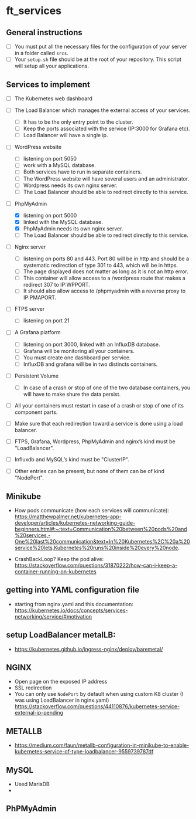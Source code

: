 # ft_services

## General instructions
- [ ] You must put all the necessary files for the configuration of your server in a folder called `srcs`.
- [ ] Your `setup.sh` file should be at the root of your repository. This script will setup all your applications.

## Services to implement
- [ ] The Kubernetes web dashboard

- [ ] The Load Balancer which manages the external access of your services.
    - [ ] It has to be the only entry point to the cluster. 
    - [ ] Keep the ports associated with the service (IP:3000 for Grafana etc). 
    - [ ] Load Balancer will have a single ip.

- [ ] WordPress website
    - [ ] listening on port 5050
    - [ ] work with a MySQL database.
    - [ ] Both services have to run in separate containers.
    - [ ] The WordPress website will have several users and an administrator.
    - [ ] Wordpress needs its own nginx server.
    - [ ] The Load Balancer should be able to redirect directly to this service.

- [ ] PhpMyAdmin
    - [x] listening on port 5000
    - [x] linked with the MySQL database.
    - [x] PhpMyAdmin needs its own nginx server. 
    - [ ] The Load Balancer should be able to redirect directly to this service.

- [ ] Nginx server
    - [ ] listening on ports 80 and 443. Port 80 will be in http and should be a systematic redirection of type 301 to 443, which will be in https.
    - [ ] The page displayed does not matter as long as it is not an http error.
    - [ ] This container will allow access to a /wordpress route that makes a redirect 307 to IP:WPPORT.
    - [ ] It should also allow access to /phpmyadmin with a reverse proxy to IP:PMAPORT.

- [ ] FTPS server
    - [ ] listening on port 21

- [ ] A Grafana platform
    - [ ] listening on port 3000, linked with an InfluxDB database.
    - [ ] Grafana will be monitoring all your containers.
    - [ ] You must create one dashboard per service.
    - [ ] InfluxDB and grafana will be in two distincts containers.

- [ ] Persistent Volume
    - [ ] In case of a crash or stop of one of the two database containers, you will have to make shure the data persist.

- [ ] All your containers must restart in case of a crash or stop of one of its component parts.
- [ ] Make sure that each redirection toward a service is done using a load balancer.
- [ ] FTPS, Grafana, Wordpress, PhpMyAdmin and nginx’s kind must be "LoadBalancer".
- [ ] Influxdb and MySQL’s kind must be "ClusterIP".
- [ ] Other entries can be present, but none of them can be of kind "NodePort".

## Minikube
- How pods communicate (how each services will communicate): https://matthewpalmer.net/kubernetes-app-developer/articles/kubernetes-networking-guide-beginners.html#:~:text=Communication%20between%20pods%20and%20services,-One%20last%20communication&text=In%20Kubernetes%2C%20a%20service%20lets,Kubernetes%20runs%20inside%20every%20node.

- CrashBackLoop? Keep the pod alive: https://stackoverflow.com/questions/31870222/how-can-i-keep-a-container-running-on-kubernetes

## getting into YAML configuration file
- starting from nginx.yaml and this documentation: https://kubernetes.io/docs/concepts/services-networking/service/#motivation

## setup LoadBalancer metalLB:
- https://kubernetes.github.io/ingress-nginx/deploy/baremetal/

## NGINX
- Open page on the exposed IP address
- SSL redirection
- You can only use `NodePort` by default when using custom K8 cluster (I was using LoadBalancer in nginx.yaml) https://stackoverflow.com/questions/44110876/kubernetes-service-external-ip-pending

## METALLB
- https://medium.com/faun/metallb-configuration-in-minikube-to-enable-kubernetes-service-of-type-loadbalancer-9559739787df

## MySQL
- Used MariaDB
- 

## PhPMyAdmin